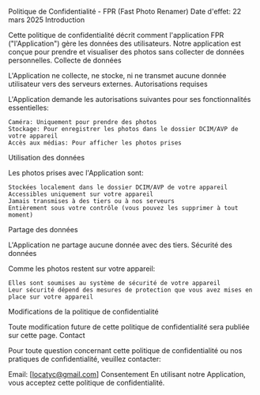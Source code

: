 Politique de Confidentialité - FPR (Fast Photo Renamer)
Date d'effet: 22 mars 2025
Introduction

Cette politique de confidentialité décrit comment l'application FPR ("l'Application") gère les données des utilisateurs. Notre application est conçue pour prendre et visualiser des photos sans collecter de données personnelles.
Collecte de données

L'Application ne collecte, ne stocke, ni ne transmet aucune donnée utilisateur vers des serveurs externes.
Autorisations requises

L'Application demande les autorisations suivantes pour ses fonctionnalités essentielles:

    Caméra: Uniquement pour prendre des photos
    Stockage: Pour enregistrer les photos dans le dossier DCIM/AVP de votre appareil
    Accès aux médias: Pour afficher les photos prises

Utilisation des données

Les photos prises avec l'Application sont:

    Stockées localement dans le dossier DCIM/AVP de votre appareil
    Accessibles uniquement sur votre appareil
    Jamais transmises à des tiers ou à nos serveurs
    Entièrement sous votre contrôle (vous pouvez les supprimer à tout moment)

Partage des données

L'Application ne partage aucune donnée avec des tiers.
Sécurité des données

Comme les photos restent sur votre appareil:

    Elles sont soumises au système de sécurité de votre appareil
    Leur sécurité dépend des mesures de protection que vous avez mises en place sur votre appareil

Modifications de la politique de confidentialité

Toute modification future de cette politique de confidentialité sera publiée sur cette page.
Contact

Pour toute question concernant cette politique de confidentialité ou nos pratiques de confidentialité, veuillez contacter:

Email: [locatyc@gmail.com]
Consentement
En utilisant notre Application, vous acceptez cette politique de confidentialité.
